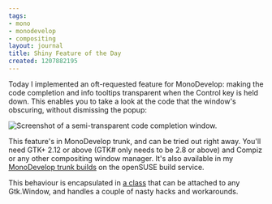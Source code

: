 ```yaml
---
tags:
- mono
- monodevelop
- compositing
layout: journal
title: Shiny Feature of the Day
created: 1207882195
---
```

Today I implemented an oft-requested feature for MonoDevelop: making the code completion and info tooltips transparent when the Control key is held down. This enables you to take a look at the code that the window's obscuring, without dismissing the popup:

<img src="http://mjhutchinson.com/files/images/MonoScreenshots/SemiTransparentCompletionWindow.png" alt="Screenshot of a semi-transparent code completion window." style="max-width:98%" />

This feature's in MonoDevelop trunk, and can be tried out right away. You'll need GTK+ 2.12 or above (GTK# only needs to be 2.8 or above) and Compiz or any other compositing window manager. It's also available in my <a href="http://mjhutchinson.com/journal/2007/11/07/monodevelop_trunk_builds">MonoDevelop trunk builds</a> on the openSUSE build service. 

This behaviour is encapsulated in <a href="http://anonsvn.mono-project.com/viewcvs/trunk/monodevelop/main/src/core/MonoDevelop.Projects.Gui/MonoDevelop.Projects.Gui.Completion/WindowTransparencyDecorator.cs?view=markup">a class</a> that can be attached to any Gtk.Window, and handles a couple of nasty hacks and workarounds.
<!--break-->
